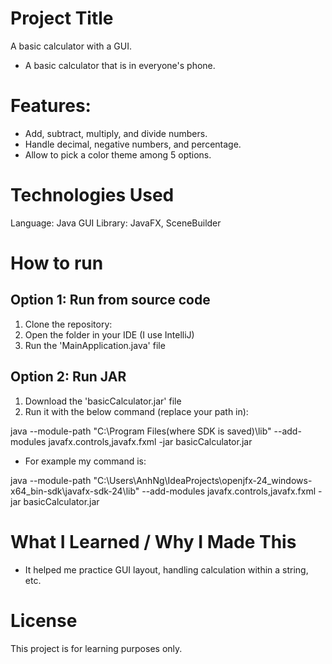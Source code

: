 # Project Title
A basic calculator with a GUI.
- A basic calculator that is in everyone's phone.
# Features:
- Add, subtract, multiply, and divide numbers.
- Handle decimal, negative numbers, and percentage.
- Allow to pick a color theme among 5 options.

# Technologies Used
Language: Java
GUI Library: JavaFX, SceneBuilder

# How to run
## Option 1: Run from source code
1. Clone the repository:
2. Open the folder in your IDE (I use IntelliJ)
3. Run the 'MainApplication.java' file

## Option 2: Run JAR
1. Download the 'basicCalculator.jar' file
2. Run it with the below command (replace your path in):
   
java --module-path "C:\Program Files(where SDK is saved)\lib" --add-modules javafx.controls,javafx.fxml -jar basicCalculator.jar

- For example my command is: 

java --module-path "C:\Users\AnhNg\IdeaProjects\openjfx-24_windows-x64_bin-sdk\javafx-sdk-24\lib" --add-modules javafx.controls,javafx.fxml -jar basicCalculator.jar

# What I Learned / Why I Made This
- It helped me practice GUI layout, handling calculation within a string, etc.

# License
This project is for learning purposes only.